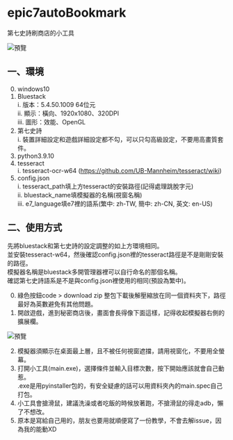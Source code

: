 # epic7autoBookmark

第七史詩刷商店的小工具  
  
![預覽](https://i.imgur.com/kAfgbDM.png)

## 一、環境
0. windows10 
1. Bluestack  
i. 版本：5.4.50.1009 64位元  
ii. 顯示：橫向、1920x1080、320DPI  
iii. 圖形：效能、OpenGL  
2. 第七史詩  
i. 裝置詳細設定和遊戲詳細設定都不勾，可以只勾高級設定，不要用高畫質套件。
3. python3.9.10  
4. tesseract  
i. tesseract-ocr-w64 (https://github.com/UB-Mannheim/tesseract/wiki)  
5. config.json  
i. tesseract_path填上方tesseract的安裝路徑(記得處理跳脫字元)  
ii. bluestack_name填模擬器的名稱(視窗名稱)  
iii. e7_language填e7裡的語系(繁中: zh-TW, 簡中: zh-CN, 英文: en-US)
  
## 二、使用方式
先將bluestack和第七史詩的設定調整的如上方環境相同。  
並安裝tesseract-w64，然後確認config.json裡的tesseract路徑是不是剛剛安裝的路徑。  
模擬器名稱是bluestack多開管理器裡可以自行命名的那個名稱。  
確認第七史詩語系是不是與config.json裡使用的相同(預設為繁中)。
  
0. 綠色按鈕code > download zip 整包下載後解壓縮放在同一個資料夾下，路徑最好為英數避免有其他問題。
1. 開啟遊戲，進到秘密商店後，畫面會長得像下面這樣，記得收起模擬器右側的擴展欄。  
  
![預覽](https://i.imgur.com/zvrZS0p.png)  

2. 模擬器須顯示在桌面最上層，且不被任何視窗遮擋，請用視窗化，不要用全螢幕。
3. 打開小工具(main.exe)，選擇條件並輸入目標次數，按下開始應該就會自己動惹。  
.exe是用pyinstaller包的，有安全疑慮的話可以用資料夾內的main.spec自己打包。  
4. 小工具會搶滑鼠，建議洗澡或者吃飯的時候放著跑，不搶滑鼠的得走adb，懶了不想改。  
5. 原本是寫給自己用的，朋友也要用就順便寫了一份教學，不會去解issue，因為我的能動XD  
